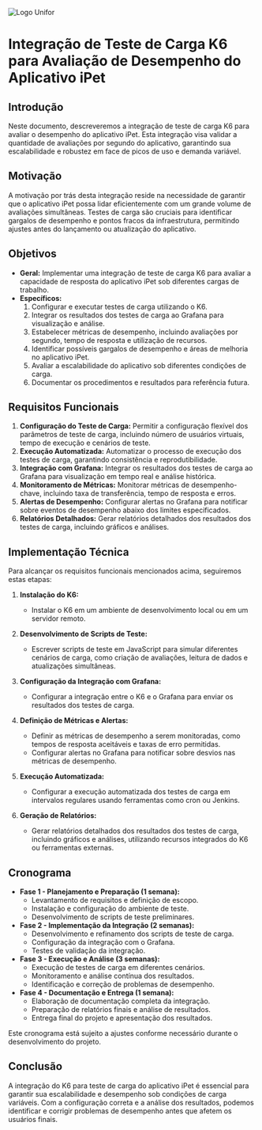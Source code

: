 ![Logo Unifor](pictures/cabecalho.jpg) 

# Integração de Teste de Carga K6 para Avaliação de Desempenho do Aplicativo iPet

## Introdução
Neste documento, descreveremos a integração de teste de carga K6 para avaliar o desempenho do aplicativo iPet. Esta integração visa validar a quantidade de avaliações por segundo do aplicativo, garantindo sua escalabilidade e robustez em face de picos de uso e demanda variável.

## Motivação
A motivação por trás desta integração reside na necessidade de garantir que o aplicativo iPet possa lidar eficientemente com um grande volume de avaliações simultâneas. Testes de carga são cruciais para identificar gargalos de desempenho e pontos fracos da infraestrutura, permitindo ajustes antes do lançamento ou atualização do aplicativo.

## Objetivos
- **Geral:** Implementar uma integração de teste de carga K6 para avaliar a capacidade de resposta do aplicativo iPet sob diferentes cargas de trabalho.
- **Específicos:**
    1. Configurar e executar testes de carga utilizando o K6.
    2. Integrar os resultados dos testes de carga ao Grafana para visualização e análise.
    3. Estabelecer métricas de desempenho, incluindo avaliações por segundo, tempo de resposta e utilização de recursos.
    4. Identificar possíveis gargalos de desempenho e áreas de melhoria no aplicativo iPet.
    5. Avaliar a escalabilidade do aplicativo sob diferentes condições de carga.
    6. Documentar os procedimentos e resultados para referência futura.

## Requisitos Funcionais
1. **Configuração do Teste de Carga:** Permitir a configuração flexível dos parâmetros de teste de carga, incluindo número de usuários virtuais, tempo de execução e cenários de teste.
2. **Execução Automatizada:** Automatizar o processo de execução dos testes de carga, garantindo consistência e reprodutibilidade.
3. **Integração com Grafana:** Integrar os resultados dos testes de carga ao Grafana para visualização em tempo real e análise histórica.
4. **Monitoramento de Métricas:** Monitorar métricas de desempenho-chave, incluindo taxa de transferência, tempo de resposta e erros.
5. **Alertas de Desempenho:** Configurar alertas no Grafana para notificar sobre eventos de desempenho abaixo dos limites especificados.
6. **Relatórios Detalhados:** Gerar relatórios detalhados dos resultados dos testes de carga, incluindo gráficos e análises.

## Implementação Técnica

Para alcançar os requisitos funcionais mencionados acima, seguiremos estas etapas:

1. **Instalação do K6:**
   - Instalar o K6 em um ambiente de desenvolvimento local ou em um servidor remoto.

2. **Desenvolvimento de Scripts de Teste:**
   - Escrever scripts de teste em JavaScript para simular diferentes cenários de carga, como criação de avaliações, leitura de dados e atualizações simultâneas.

3. **Configuração da Integração com Grafana:**
   - Configurar a integração entre o K6 e o Grafana para enviar os resultados dos testes de carga.

4. **Definição de Métricas e Alertas:**
   - Definir as métricas de desempenho a serem monitoradas, como tempos de resposta aceitáveis e taxas de erro permitidas.
   - Configurar alertas no Grafana para notificar sobre desvios nas métricas de desempenho.

5. **Execução Automatizada:**
   - Configurar a execução automatizada dos testes de carga em intervalos regulares usando ferramentas como cron ou Jenkins.

6. **Geração de Relatórios:**
   - Gerar relatórios detalhados dos resultados dos testes de carga, incluindo gráficos e análises, utilizando recursos integrados do K6 ou ferramentas externas.

## Cronograma
- **Fase 1 - Planejamento e Preparação (1 semana):**
    - Levantamento de requisitos e definição de escopo.
    - Instalação e configuração do ambiente de teste.
    - Desenvolvimento de scripts de teste preliminares.
- **Fase 2 - Implementação da Integração (2 semanas):**
    - Desenvolvimento e refinamento dos scripts de teste de carga.
    - Configuração da integração com o Grafana.
    - Testes de validação da integração.
- **Fase 3 - Execução e Análise (3 semanas):**
    - Execução de testes de carga em diferentes cenários.
    - Monitoramento e análise contínua dos resultados.
    - Identificação e correção de problemas de desempenho.
- **Fase 4 - Documentação e Entrega (1 semana):**
    - Elaboração de documentação completa da integração.
    - Preparação de relatórios finais e análise de resultados.
    - Entrega final do projeto e apresentação dos resultados.

Este cronograma está sujeito a ajustes conforme necessário durante o desenvolvimento do projeto.

## Conclusão

A integração do K6 para teste de carga do aplicativo iPet é essencial para garantir sua escalabilidade e desempenho sob condições de carga variáveis. Com a configuração correta e a análise dos resultados, podemos identificar e corrigir problemas de desempenho antes que afetem os usuários finais.

